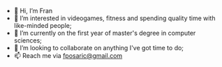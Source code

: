 - 👋 Hi, I’m Fran
- 👀 I’m interested in videogames, fitness and spending quality time with like-minded people;
- 🌱 I’m currently on the first year of master's degree in computer sciences;
- 💞️ I’m looking to collaborate on anything I've got time to do;
- 📫 Reach me via fposaric@gmail.com

<!---
posaricf/posaricf is a ✨ special ✨ repository because its `README.md` (this file) appears on your GitHub profile.
You can click the Preview link to take a look at your changes.
--->
